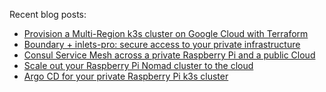 Recent blog posts:
<!-- BLOG-POST-LIST:START -->
- [Provision a Multi-Region k3s cluster on Google Cloud with Terraform](https://johansiebens.dev/posts/2020/11/provision-a-multi-region-k3s-cluster-on-google-cloud-with-terraform/)
- [Boundary + inlets-pro: secure access to your private infrastructure](https://johansiebens.dev/posts/2020/10/boundary-inlets-pro-secure-access-to-your-private-infrastructure/)
- [Consul Service Mesh across a private Raspberry Pi and a public Cloud](https://johansiebens.dev/posts/2020/09/consul-service-mesh-across-a-private-raspberry-pi-and-a-public-cloud/)
- [Scale out your Raspberry Pi Nomad cluster to the cloud](https://johansiebens.dev/posts/2020/09/scale-out-your-raspberry-pi-nomad-cluster-to-the-cloud/)
- [Argo CD for your private Raspberry Pi k3s cluster](https://johansiebens.dev/posts/2020/08/argo-cd-for-your-private-raspberry-pi-k3s-cluster/)
<!-- BLOG-POST-LIST:END -->
